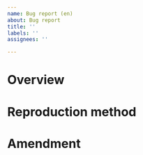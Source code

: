 ```yaml
---
name: Bug report (en)
about: Bug report
title: ''
labels: ''
assignees: ''

---
```


# Overview

# Reproduction method

# Amendment
